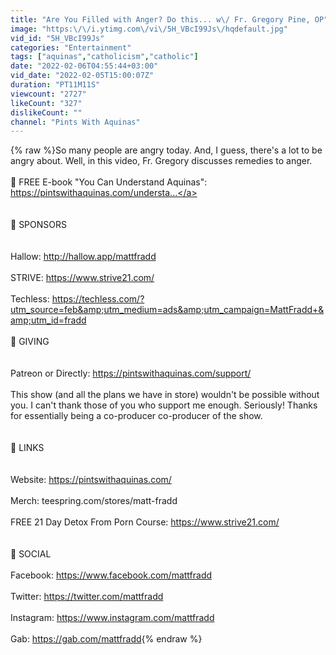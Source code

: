 ```yaml
---
title: "Are You Filled with Anger? Do this... w\/ Fr. Gregory Pine, OP"
image: "https:\/\/i.ytimg.com\/vi\/5H_VBcI99Js\/hqdefault.jpg"
vid_id: "5H_VBcI99Js"
categories: "Entertainment"
tags: ["aquinas","catholicism","catholic"]
date: "2022-02-06T04:55:44+03:00"
vid_date: "2022-02-05T15:00:07Z"
duration: "PT11M11S"
viewcount: "2727"
likeCount: "327"
dislikeCount: ""
channel: "Pints With Aquinas"
---
```

{% raw %}So many people are angry today. And, I guess, there's a lot to be angry about. Well, in this video, Fr. Gregory discusses remedies to anger.<br /><br />🔴 FREE E-book &quot;You Can Understand Aquinas&quot;: <a rel="nofollow" target="blank" href="https://pintswithaquinas.com/understa...">https://pintswithaquinas.com/understa...</a><br /><br /><br />🔴 SPONSORS<br /><br /><br />Hallow: <a rel="nofollow" target="blank" href="http://hallow.app/mattfradd">http://hallow.app/mattfradd</a><br /><br />STRIVE: <a rel="nofollow" target="blank" href="https://www.strive21.com/">https://www.strive21.com/</a><br /><br />Techless: <a rel="nofollow" target="blank" href="https://techless.com/?utm_source=feb&amp;utm_medium=ads&amp;utm_campaign=MattFradd+&amp;utm_id=fradd">https://techless.com/?utm_source=feb&amp;utm_medium=ads&amp;utm_campaign=MattFradd+&amp;utm_id=fradd</a><br /><br />🔴 GIVING<br /><br /><br />Patreon or Directly: <a rel="nofollow" target="blank" href="https://pintswithaquinas.com/support/">https://pintswithaquinas.com/support/</a><br /><br />This show (and all the plans we have in store) wouldn't be possible without you. I can't thank those of you who support me enough. Seriously! Thanks for essentially being a co-producer co-producer of the show.<br /><br /><br />🔴 LINKS<br /><br /> <br />Website: <a rel="nofollow" target="blank" href="https://pintswithaquinas.com/">https://pintswithaquinas.com/</a><br /><br />Merch: teespring.com/stores/matt-fradd<br /><br />FREE 21 Day Detox From Porn Course: <a rel="nofollow" target="blank" href="https://www.strive21.com/">https://www.strive21.com/</a><br /><br /><br />🔴 SOCIAL<br /><br />Facebook: <a rel="nofollow" target="blank" href="https://www.facebook.com/mattfradd">https://www.facebook.com/mattfradd</a><br /><br />Twitter: <a rel="nofollow" target="blank" href="https://twitter.com/mattfradd">https://twitter.com/mattfradd</a><br /><br />Instagram: <a rel="nofollow" target="blank" href="https://www.instagram.com/mattfradd">https://www.instagram.com/mattfradd</a><br /><br />Gab: <a rel="nofollow" target="blank" href="https://gab.com/mattfradd">https://gab.com/mattfradd</a>{% endraw %}
